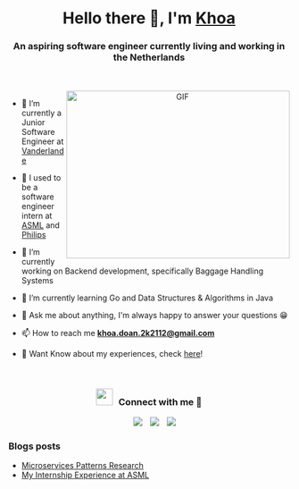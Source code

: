 <h1 align="center">Hello there 👋, I'm <a href="https://www.dntkhoa.dev/" target="blank">
Khoa</a></h1>
<h3 align="center">An aspiring software engineer currently living and working in the Netherlands</h3>

<br/>
<br/>
<a target="_blank" align="center">
  <img align="right" top="500" height="300" width="400" alt="GIF" src="https://media.giphy.com/media/SWoSkN6DxTszqIKEqv/giphy.gif">
</a>

- 🔭 I’m currently a Junior Software Engineer at <a href="https://www.vanderlande.com" target="blank">Vanderlande</a>

- 🔭 I used to be a software engineer intern at <a href="https://www.asml.com/en" target="blank">ASML</a> and <a href="https://www.philips.com" target="blank">Philips</a>

- 🌱 I’m currently working on Backend development, specifically Baggage Handling Systems

- 🌱 I’m currently learning Go and Data Structures & Algorithms in Java

- 💬 Ask me about anything, I'm always happy to answer your questions 😁

- 📫 How to reach me **khoa.doan.2k2112@gmail.com**

- 📄 Want Know about my experiences, check <a href="https://portfolio-website-v2.vercel.app/about" target="blank">here</a>!
<br/>
<h3 align="center" > <img src="https://media.giphy.com/media/iY8CRBdQXODJSCERIr/giphy.gif" width="30" height="30" style="margin-right: 10px;">Connect with me 🤝 </h3>

<p align="center">

 <div align="center"  class="icons-social" style="margin-left: 10px;">
        <a style="margin-left: 10px;"  target="_blank" href="https://www.linkedin.com/in/khoa-doan-2k/">
			<img src="https://img.icons8.com/doodle/40/000000/linkedin--v2.png"></a>
        <a style="margin-left: 10px;" target="_blank" href=https://github.com/DNT-Khoa>
		<img src="https://img.icons8.com/doodle/40/000000/github--v1.png"></a>
		<a style="margin-left: 10px;" target="_blank" href="https://www.youtube.com/channel/UCTrCCyc8enlxdAfPh-YZXvw">
				<img src="https://img.icons8.com/doodle/1x/youtube--v2.png" ></a>
      </div>

</p>

### Blogs posts

<!-- BLOG-POST-LIST:START -->

- [Microservices Patterns Research](https://www.dntkhoa.dev/blogs/microservices-patterns-research)
- [My Internship Experience at ASML](https://www.dntkhoa.dev/blogs/asml-internship-experience)
<!-- BLOG-POST-LIST:END -->

